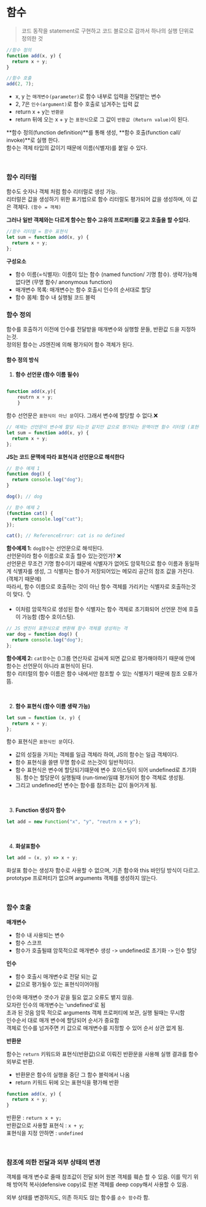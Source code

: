 # 함수

> 코드 동작을 statement로 구현하고 코드 블로으로 감까서 하나의 실행 단위로 정의한 것

```js
//함수 정의
function add(x, y) {
  return x + y;
}

//함수 호출
add(2, 7);
```

- x, y 는 `매개변수(parameter)`로 함수 내부로 입력을 전달받는 변수
- 2, 7은 `인수(argument)`로 함수 호출로 넘겨주는 입력 값
- return x + y는 `반환문`
- return 뒤에 오는 x + y 는 `표현식`으로 그 값이 `반환값 (Return value)`이 된다.

**함수 정의(function definition)**를 통해 생성, **함수 호출(function call/ invoke)**로 실행 한다.<br>
함수는 객체 타입의 값이기 때문에 이름(식별자)를 붙일 수 있다.

<br>

### 함수 리터럴

함수도 숫자나 객체 처럼 함수 리터럴로 생성 가능.<br>
리터럴은 값을 생성하기 위한 표기법으로 함수 리터럴도 평가되어 값을 생성하며, 이 값은 객체다. `(함수 = 객체)` <br>

**그러나 일반 객체와는 다르게 함수는 함수 고유의 프로퍼티를 갖고 호출을 할 수있다.**

```js
//함수 리터럴 = 함수 표현식
let sum = function add(x, y) {
  return x + y;
};
```

**구성요소**

- 함수 이름(=식별자): 이름이 있는 함수 (named function/ 기명 함수). 생략가능해 없다면 (무명 함수/ anonymous function)
- 매개변수 목록: 매개변수는 함수 호출시 인수의 순서대로 할당
- 함수 몸체: 함수 내 실행될 코드 블럭

### 함수 정의

함수를 호출하기 이전에 인수를 전달받을 매개변수와 실행할 문들, 반환값 드을 지정하는것. <br>
정의된 함수는 JS엔진에 의해 평가되어 함수 객체가 된다.

#### 함수 정의 방식

1. **함수 선언문 (함수 이름 필수)**

```js

function add(x,y){
    reutrn x + y;
    }

```

함수 선언문은 `표현식이 아닌 문`이다. 그래서 변수에 할당할 수 없다.❌

```js
// 예제는 선언문이 변수에 할당 되는것 같지만 값으로 평가되는 문맥이면 함수 리터럴 (표현식)으로 해석.
let sum = function add(x, y) {
  return x + y;
};
```

**JS는 코드 문맥에 따라 표현식과 선언문으로 해석한다**

```js
// 함수 예제 1
function dog() {
  return console.log("dog");
}

dog(); // dog

// 함수 예제 2
(function cat() {
  return console.log("cat");
});

cat(); // ReferenceError: cat is no defined
```

**함수예제 1:** `dog함수`는 선언문으로 해석된다. <br>
선언문이라 함수 이름으로 호출 할수 있는것인가? ❌ <br>
선언문은 무조건 기명 함수이기 떄문에 식별자가 없어도 암묵적으로 함수 이름과 동일하게 식별자를 생성, 그 식별자는 함수가 저장되어있는 메모리 공간의 참조 값을 가진다. (객체기 때문에) <br>
따라서, 함수 이름으로 호출하는 것이 아닌 함수 객체를 가리키는 식별자로 호출하는것이 맞다. 👌

- 이처럼 암묵적으로 생성된 함수 식별자는 함수 객체로 초기화되어 선언문 전에 호출이 가능함 (함수 호이스팅).

```js
// JS 엔진이 표현식으로 변환해 함수 객체를 생성하는 격
var dog = function dog() {
  return console.log("dog");
};
```

**함수예제 2:** `cat함수`는 ()그룹 연산자로 감싸게 되면 값으로 평가해야하기 때문에 안에 함수는 선언문이 아니라 표현식이 된다. <br>
함수 리터럴의 함수 이름은 함수 내에서만 참조할 수 있는 식별자기 때문에 참조 오류가 뜸.

<br>

2. **함수 표현식 (함수 이름 생략 가능)**

```js
let sum = function (x, y) {
  return x + y;
};
```

함수 표현식은 `표현식인 문`이다. <br>

- 값의 성질을 가지는 객체를 일급 객체라 하여, JS의 함수는 일급 객체이다. <br>
- 함수 표현식을 쓸땐 무명 함수로 쓰는것이 일반적이다. <br>
- 함수 표현식은 변수에 할당되기떄문에 변수 호이스팅이 되어 undefined로 초기화됨. 함수는 할당문이 실행될때 (run-time)일떄 평가되어 함수 객체로 생성됨.
- 그리고 undefined던 변수는 함수를 참조하는 값이 들어가게 됨.

<br>

3. **Function 생성자 함수**

```js
let add = new Function("x", "y", "reutrn x + y");
```

<br>

4. **화살표함수**

```js
let add = (x, y) => x + y;
```

화살표 함수는 생성자 함수로 사용할 수 없으며, 기존 함수와 this 바인딩 방식이 다르고. prototype 프로퍼티가 없으며 arguments 객체를 생성하지 않는다.

<br>

### 함수 호출

**매개변수**

- 함수 내 사용되는 변수
- 함수 스코프
- 함수가 호출될떄 암묵적으로 매개변수 생성 -> undefined로 초기화 -> 인수 할당

**인수**

- 함수 호출시 매개변수로 전달 되는 값
- 값으로 평가될수 있는 표현식이어야됨

인수와 매개변수 갯수가 같을 필요 없고 오류도 뱉지 않음. <br>
모자란 인수의 매개변수는 'undefined'로 됨 <br>
초과 된 것음 암묵 적으로 arguments 객체 프로퍼티에 보관, 실행 될때는 무시함 <br>
인수순서 대로 매개 변수에 할당되어 순서가 중요함 <br>
객체로 인수를 넘겨주면 키 값으로 매개변수를 지정할 수 있어 순서 상관 없게 됨. <br>

**반환문**

함수는 `return` 키워드와 표현식(반환값)으로 이뤄진 반환문을 사용해 실행 결과를 함수 외부로 반환.

- 반환문은 함수의 실행을 중단 그 함수 블럭에서 나옴
- return 키워드 뒤에 오는 표현식을 평가해 반환

```js
function add(x, y) {
  return x + y;
}
```

반환문 : `return x + y;` <br>
반환값으로 사용할 표현식 : `x + y`; <br>
표현식을 지정 안하면 : `undefined` <br>

<br>

### 참조에 의한 전달과 외부 상태의 변경

객체를 매개 변수로 줄때 참조값이 전달 되어 원본 객체를 훼손 할 수 있음.
이를 막기 위해 방어적 복사(defensive copy)로 원본 객체를 deep copy해서 사용할 수 있음.

외부 상태를 변경하지도, 의존 하지도 않는 함수를 `순수 함수`라 함.
